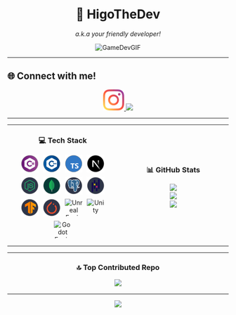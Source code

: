 <div align="center">

# 💫 HigoTheDev  
*a.k.a your friendly developer!*  

![GameDevGIF](https://media4.giphy.com/media/v1.Y2lkPTc5MGI3NjExMTF2dWVzbXVmMjJsMWhtbzNsaXVxN2I4ODdjYmY5MDFyY3U2dWw2aiZlcD12MV9pbnRlcm5hbF9naWZfYnlfaWQmY3Q9Zw/ckr4W2ppxPBeIF8dx4/giphy.gif)

</div>

---

## 🌐 Connect with me!
<p align="center">
  <a href="https://instagram.com/j_higo_">
    <img src="https://github.com/CLorant/readme-social-icons/blob/main/medium/colored/instagram.svg" />
  </a>
  <a href="mailto:luongphamvu2006@gmail.com">
    <img src="https://img.shields.io/badge/Email-D14836?logo=gmail&logoColor=white" />
  </a>
</p>

---

<table align="center">
<tr>
<td align="center" width="50%">

### 💻 Tech Stack
<p align="center" style="display:flex;flex-wrap:wrap;justify-content:center;gap:10px;">
  <img src="https://raw.githubusercontent.com/YuheshPandian/ICONIC/main/icons/dark/csharp.svg" width="40" height="40" alt="C#" />
  <img src="https://raw.githubusercontent.com/YuheshPandian/ICONIC/main/icons/dark/cpp.svg" width="40" height="40" alt="C++" />
  <img src="https://raw.githubusercontent.com/YuheshPandian/ICONIC/main/icons/dark/typescript.svg" width="40" height="40" alt="TypeScript" />
  <img src="https://raw.githubusercontent.com/YuheshPandian/ICONIC/main/icons/dark/nextjs.svg" width="40" height="40" alt="Next.js" />
  <img src="https://raw.githubusercontent.com/YuheshPandian/ICONIC/main/icons/dark/nodejs.svg" width="40" height="40" alt="NodeJS" />
  <img src="https://raw.githubusercontent.com/YuheshPandian/ICONIC/main/icons/dark/mongodb.svg" width="40" height="40" alt="MongoDB" />
  <img src="https://raw.githubusercontent.com/YuheshPandian/ICONIC/main/icons/dark/postgresql.svg" width="40" height="40" alt="PostgreSQL" />
  <img src="https://raw.githubusercontent.com/YuheshPandian/ICONIC/main/icons/dark/pandas.svg" width="40" height="40" alt="Pandas" />
  <img src="https://raw.githubusercontent.com/YuheshPandian/ICONIC/main/icons/dark/tensorflow.svg" width="40" height="40" alt="TensorFlow" />
  <img src="https://raw.githubusercontent.com/YuheshPandian/ICONIC/main/icons/dark/pytorch.svg" width="40" height="40" alt="PyTorch" />
  <img src="https://raw.githubusercontent.com/marwin1991/profile-technology-icons/refs/heads/main/icons/unreal_engine.png" width="40" height="40" alt="Unreal Engine" />
  <img src="https://raw.githubusercontent.com/marwin1991/profile-technology-icons/refs/heads/main/icons/unity.png" width="40" height="40" alt="Unity" />
  <img src="https://raw.githubusercontent.com/marwin1991/profile-technology-icons/refs/heads/main/icons/godot.png" width="40" height="40" alt="Godot Engine" />
</p>

</td>
<td align="center" width="50%">

### 📊 GitHub Stats
![](https://github-readme-stats.vercel.app/api?username=HigoTheDev&theme=dark&hide_border=false&include_all_commits=false&count_private=false)<br/>
![](https://nirzak-streak-stats.vercel.app/?user=HigoTheDev&theme=dark&hide_border=false)<br/>
![](https://github-readme-stats.vercel.app/api/top-langs/?username=HigoTheDev&theme=dark&hide_border=false&include_all_commits=false&count_private=false&layout=compact)

</td>
</tr>
</table>

---

<div align="center">

### 🔝 Top Contributed Repo
![](https://github-contributor-stats.vercel.app/api?username=HigoTheDev&limit=5&theme=tokyonight&combine_all_yearly_contributions=true)

---

[![](https://visitcount.itsvg.in/api?id=HigoTheDev&icon=0&color=0)](https://visitcount.itsvg.in)

</div>
